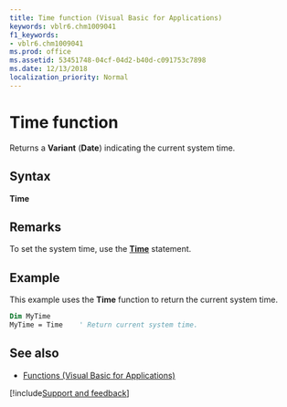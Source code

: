 ```yaml
---
title: Time function (Visual Basic for Applications)
keywords: vblr6.chm1009041
f1_keywords:
- vblr6.chm1009041
ms.prod: office
ms.assetid: 53451748-04cf-04d2-b40d-c091753c7898
ms.date: 12/13/2018
localization_priority: Normal
---
```



# Time function

Returns a **Variant** (**Date**) indicating the current system time.

## Syntax

**Time**

## Remarks

To set the system time, use the **[Time](time-statement.md)** statement.

## Example

This example uses the **Time** function to return the current system time.

```vb
Dim MyTime
MyTime = Time    ' Return current system time.

```

## See also

- [Functions (Visual Basic for Applications)](../functions-visual-basic-for-applications.md)

[!include[Support and feedback](~/includes/feedback-boilerplate.md)]
